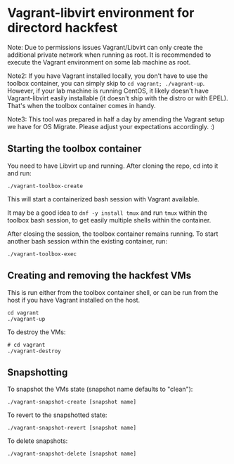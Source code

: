 Vagrant-libvirt environment for directord hackfest
==================================================

Note: Due to permissions issues Vagrant/Libvirt can only create the
additional private network when running as root. It is recommended to
execute the Vagrant environment on some lab machine as root.

Note2: If you have Vagrant installed locally, you don't have to use
the toolbox container, you can simply skip to `cd vagrant;
./vagrant-up`. However, if your lab machine is running CentOS, it
likely doesn't have Vagrant-libvirt easily installable (it doesn't
ship with the distro or with EPEL). That's when the toolbox container
comes in handy.

Note3: This tool was prepared in half a day by amending the Vagrant
setup we have for OS Migrate. Please adjust your expectations
accordingly. :)

Starting the toolbox container
------------------------------

You need to have Libvirt up and running. After cloning the repo, cd
into it and run:

```
./vagrant-toolbox-create
```

This will start a containerized bash session with Vagrant
available.

It may be a good idea to `dnf -y install tmux` and run `tmux` within
the toolbox bash session, to get easily multiple shells within the
container.

After closing the session, the toolbox container remains running. To
start another bash session within the existing container, run:

```
./vagrant-toolbox-exec
```

Creating and removing the hackfest VMs
--------------------------------------

This is run either from the toolbox container shell, or can be run
from the host if you have Vagrant installed on the host.

```
cd vagrant
./vagrant-up
```

To destroy the VMs:

```
# cd vagrant
./vagrant-destroy
```

Snapshotting
------------

To snapshot the VMs state (snapshot name defaults to "clean"):

```
./vagrant-snapshot-create [snapshot name]
```

To revert to the snapshotted state:

```
./vagrant-snapshot-revert [snapshot name]
```

To delete snapshots:

```
./vagrant-snapshot-delete [snapshot name]
```
